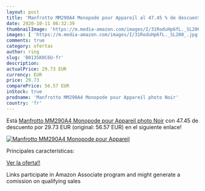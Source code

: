 ```yaml
---
layout: post
title: 'Manfrotto MM290A4 Monopode pour Appareil al 47.45 % de descuento'
date: 2020-10-11 06:32:39
thumbnailImage: 'https://m.media-amazon.com/images/I/31RoduHp6fL._SL200_.jpg'
images: [ 'https://m.media-amazon.com/images/I/31RoduHp6fL._SL200_.jpg' ]
comments: true
category: ofertas
author: ring
slug: 'B013SK0C6U-fr'
description:
actualPrice: 29.73 EUR
currency: EUR
price: 29.73
comparePrice: 56.57 EUR
inStock: true
prodname: 'Manfrotto MM290A4 Monopode pour Appareil photo Noir'
country: 'fr'
---
```


Está [Manfrotto MM290A4 Monopode pour Appareil photo Noir](https://www.amazon.fr/dp/B013SK0C6U/?tag=tolees0d-21) con 47.45 de descuento por 29.73 EUR (original: 56.57 EUR) en el siguiente enlace!

[![Manfrotto MM290A4 Monopode pour Appareil](https://m.media-amazon.com/images/I/31RoduHp6fL._SL200_.jpg)](https://www.amazon.fr/dp/B013SK0C6U/?tag=tolees0d-21)

Principales características:


[Ver la oferta!!](https://www.amazon.fr/dp/B013SK0C6U/?tag=tolees0d-21)

Links participate in Amazon Associate program and might generate a comission on qualifying sales


